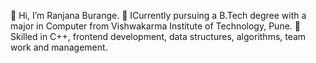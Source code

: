 👋 Hi, I’m Ranjana Burange.
👀 ICurrently pursuing a B.Tech degree with a major in Computer from Vishwakarma Institute of Technology, Pune. 
👀 Skilled in C++, frontend development, data structures, algorithms, team work and management.


<!---
Ranjana550/Ranjana550 is a ✨ special ✨ repository because its `README.md` (this file) appears on your GitHub profile.
You can click the Preview link to take a look at your changes.
--->
